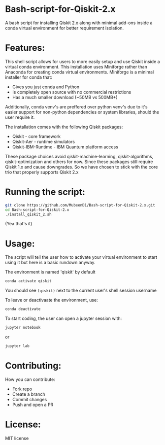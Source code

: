 # Bash-script-for-Qiskit-2.x
A bash script for installing Qiskit 2.x along with minimal add-ons inside a conda virtual environment for better requirement isolation.

# Features:
This shell script allows for users to more easily setup and use Qiskit inside a virtual conda environment. This installation uses Miniforge rather than Anaconda for creating conda virtual environments. Miniforge is a minimal installer for conda that:
* Gives you just conda and Python
* Is completely open source with no commercial restrictions
* Has a much smaller download (~50MB vs 500MB+)

Additionally, conda venv's are preffered over python venv's due to it's easier support for non-python dependencies or system libraries, should the user require it.

The installation comes with the following Qiskit packages:
* Qiskit - core framework
* Qiskit-Aer - runtime simulators
* Qiskit-IBM-Runtime - IBM Quantum platform access

These package choices avoid qiskit-machine-learning, qiskit-algorithms, qiskit-optimization and others for now. Since these packages still require Qiskit 1.x and cause downgrades. So we have chosen to stick with the core trio that properly supports Qiskit 2.x

# Running the script:
```bash
git clone https://github.com/MubeenD1/Bash-script-for-Qiskit-2.x.git
cd Bash-script-for-Qiskit-2.x
./install_qiskit_2.sh
```
(Yea that's it)

# Usage:
The script will tell the user how to activate your virtual environment to start using it but here is a basic rundown anyway.

The environment is named 'qiskit' by default
```bash
conda activate qiskit
```
You should see ```(qiskit)``` next to the current user's shell session username

To leave or deactivaate the environment, use:
```bash
conda deactivate
```

To start coding, the user can open a jupyter session with:
```bash
jupyter notebook
```
or 
``` bash
jupyter lab
```

# Contributing:
How you can contribute:
* Fork repo
* Create a branch
* Commit changes
* Push and open a PR

# License:
MIT license


